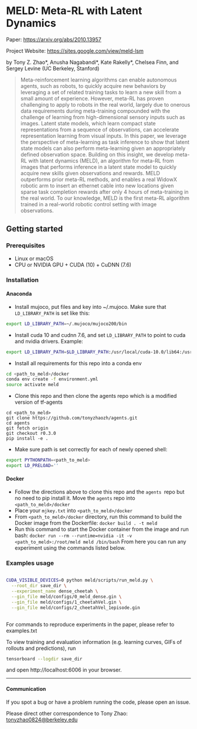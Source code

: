 # MELD: Meta-RL with Latent Dynamics
Paper: https://arxiv.org/abs/2010.13957

Project Website: https://sites.google.com/view/meld-lsm

by Tony Z. Zhao*, Anusha Nagabandi*, Kate Rakelly*, Chelsea Finn, and Sergey Levine (UC Berkeley, Stanford)

> Meta-reinforcement learning algorithms can enable autonomous agents, such as robots, to quickly acquire new behaviors by leveraging a set of related training tasks to learn a new skill from a small amount of experience.
However, meta-RL has proven challenging to apply to robots in the real world, largely due to onerous data requirements during meta-training compounded with the challenge of learning from high-dimensional sensory inputs such as images.
Latent state models, which learn compact state representations from a sequence of observations, can accelerate representation learning from visual inputs.
In this paper, we leverage the perspective of meta-learning as task inference to show that latent state models can also perform meta-learning given an appropriately defined observation space.
Building on this insight, we develop meta-RL with latent dynamics (MELD), an algorithm for meta-RL from images that performs inference in a latent state model to quickly acquire new skills given observations and rewards.
MELD outperforms prior meta-RL methods, and enables a real WidowX robotic arm to insert an ethernet cable into new locations given sparse task completion rewards after only 4 hours of meta-training in the real world.
To our knowledge, MELD is the first meta-RL algorithm trained in a real-world robotic control setting with image observations.

## Getting started ##
### Prerequisites
- Linux or macOS
- CPU or NVIDIA GPU + CUDA (10) + CuDNN (7.6)

### Installation

#### Anaconda

- Install mujoco, put files and key into ~/.mujoco.
Make sure that `LD_LIBRARY_PATH` is set like this:
```bash
export LD_LIBRARY_PATH=~/.mujoco/mujoco200/bin
```
- Install cuda 10 and cudnn 7.6, and set `LD_LIBRARY_PATH` to point to cuda and nvidia drivers. Example:
```bash
export LD_LIBRARY_PATH=$LD_LIBRARY_PATH:/usr/local/cuda-10.0/lib64:/usr/lib/x86_64-linux-gnu:/usr/local/lib:/usr/lib64:/usr/lib/nvidia-418
```

- Install all requirements for this repo into a conda env
```bash
cd <path_to_meld>/docker
conda env create -f environment.yml
source activate meld
```

- Clone this repo and then clone the agents repo which is a modified version of tf-agents
```
cd <path_to_meld>
git clone https://github.com/tonyzhaozh/agents.git
cd agents
git fetch origin
git checkout r0.3.0
pip install -e .
```
- Make sure path is set correctly for each of newly opened shell:
```bash
export PYTHONPATH=<path_to_meld>
export LD_PRELOAD=''
```

#### Docker
- Follow the directions above to clone this repo and the `agents `repo but no need to pip install it. Move the `agents` repo into `<path_to_meld>/docker`
- Place your `mjkey.txt` into `<path_to_meld>/docker`
- From `<path_to_meld>/docker` directory, run this command to build the Docker image from the Dockerfile:
```docker build . -t meld```
- Run this command to start the Docker container from the image and run bash:
```docker run --rm --runtime=nvidia -it -v <path_to_meld>:/root/meld meld /bin/bash```
From here you can run any experiment using the commands listed below.


### Examples usage

```bash

CUDA_VISIBLE_DEVICES=0 python meld/scripts/run_meld.py \
  --root_dir save_dir \
  --experiment_name dense_cheetah \
  --gin_file meld/configs/0_meld_dense.gin \
  --gin_file meld/configs/1_cheetahVel.gin \
  --gin_file meld/configs/2_cheetahVel_1episode.gin
 
```
For commands to reproduce experiments in the paper, please refer to examples.txt

To view training and evaluation information (e.g. learning curves, GIFs of rollouts and predictions), run
```bash
tensorboard --logdir save_dir
```
and open http://localhost:6006 in your browser.

--------------------------------------
#### Communication

If you spot a bug or have a problem running the code, please open an issue.

Please direct other correspondence to Tony Zhao: tonyzhao0824@berkeley.edu

